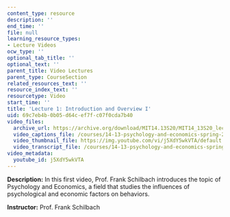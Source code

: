 ```yaml
---
content_type: resource
description: ''
end_time: ''
file: null
learning_resource_types:
- Lecture Videos
ocw_type: ''
optional_tab_title: ''
optional_text: ''
parent_title: Video Lectures
parent_type: CourseSection
related_resources_text: ''
resource_index_text: ''
resourcetype: Video
start_time: ''
title: 'Lecture 1: Introduction and Overview I'
uid: 69c7eb4b-0b05-d64c-ef7f-c07f0cda7b40
video_files:
  archive_url: https://archive.org/download/MIT14.13S20/MIT14_13S20_lec01_300k.mp4
  video_captions_file: /courses/14-13-psychology-and-economics-spring-2020/910585a6b6ae52bc8dfb7d6df26e429a_j5XdY5wkVTA.vtt
  video_thumbnail_file: https://img.youtube.com/vi/j5XdY5wkVTA/default.jpg
  video_transcript_file: /courses/14-13-psychology-and-economics-spring-2020/990b3a7bb4b520cdc5e11309727948a2_j5XdY5wkVTA.pdf
video_metadata:
  youtube_id: j5XdY5wkVTA
---
```


**Description:** In this first video, Prof. Frank Schilbach introduces the topic of Psychology and Economics, a field that studies the influences of psychological and economic factors on behaviors.

**Instructor:** Prof. Frank Schilbach



